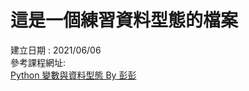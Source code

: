 # 這是一個練習資料型態的檔案
建立日期 : 2021/06/06 <br>
參考課程網址:<br/>
[Python 變數與資料型態 By 彭彭](https://www.youtube.com/watch?v=FMruNSjHOzQ&list=PL-g0fdC5RMboYEyt6QS2iLb_1m7QcgfHk&index=2) 
